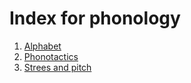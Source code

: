 # Index for phonology
1. [Alphabet](alphabet.md)
2. [Phonotactics](phonotactics.md)
3. [Strees and pitch](stress-pitch.md)
